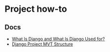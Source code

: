 # Project how-to

## Docs

* [What Is Django and What Is Django Used for?](https://vargas.bio/assets/DJANGO_how_to.pdf)
* [Django Project MVT Structure](https://vargas.bio/assets/MVT_structure.pdf)
